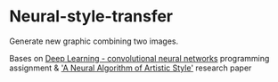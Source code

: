 # Neural-style-transfer
Generate new graphic combining two images. 

Bases on [Deep Learning - convolutional neural networks](https://www.coursera.org/specializations/deep-learning) programming assignment & ['A Neural Algorithm of Artistic Style'](https://arxiv.org/abs/1508.06576) research paper
